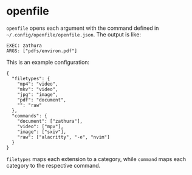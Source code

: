 # openfile
`openfile` opens each argument with the
command defined in `~/.config/openfile/openfile.json`.
The output is like:
```
EXEC: zathura
ARGS: ["pdfs/environ.pdf"]
```

This is an example configuration:
```
{
  "filetypes": {
	"mp4": "video",
	"mkv": "video",
	"jpg": "image",
    "pdf": "document",
	"": "raw"
  },
  "commands": {
    "document": ["zathura"],
	"video": ["mpv"],
	"image": ["sxiv"],
	"raw": ["alacritty", "-e", "nvim"]
  }
}
```
`filetypes` maps each extension to a category,
while `command` maps each category to the
respective command.

